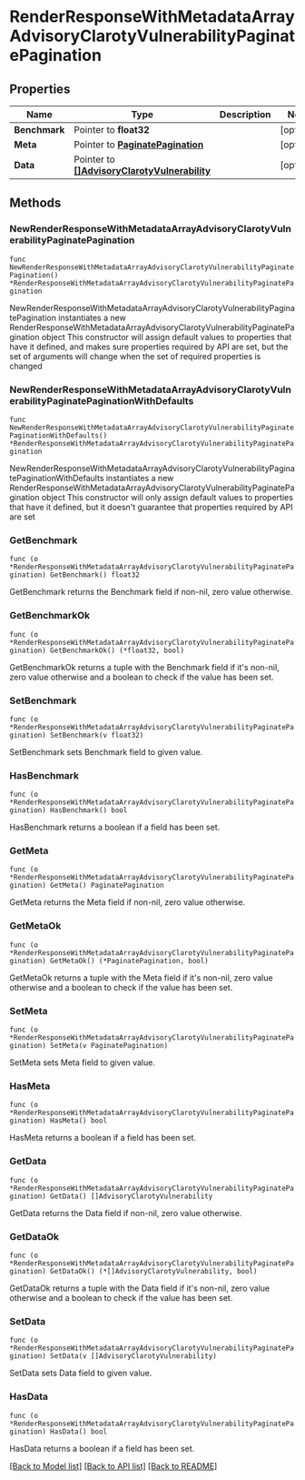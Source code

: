 # RenderResponseWithMetadataArrayAdvisoryClarotyVulnerabilityPaginatePagination

## Properties

Name | Type | Description | Notes
------------ | ------------- | ------------- | -------------
**Benchmark** | Pointer to **float32** |  | [optional] 
**Meta** | Pointer to [**PaginatePagination**](PaginatePagination.md) |  | [optional] 
**Data** | Pointer to [**[]AdvisoryClarotyVulnerability**](AdvisoryClarotyVulnerability.md) |  | [optional] 

## Methods

### NewRenderResponseWithMetadataArrayAdvisoryClarotyVulnerabilityPaginatePagination

`func NewRenderResponseWithMetadataArrayAdvisoryClarotyVulnerabilityPaginatePagination() *RenderResponseWithMetadataArrayAdvisoryClarotyVulnerabilityPaginatePagination`

NewRenderResponseWithMetadataArrayAdvisoryClarotyVulnerabilityPaginatePagination instantiates a new RenderResponseWithMetadataArrayAdvisoryClarotyVulnerabilityPaginatePagination object
This constructor will assign default values to properties that have it defined,
and makes sure properties required by API are set, but the set of arguments
will change when the set of required properties is changed

### NewRenderResponseWithMetadataArrayAdvisoryClarotyVulnerabilityPaginatePaginationWithDefaults

`func NewRenderResponseWithMetadataArrayAdvisoryClarotyVulnerabilityPaginatePaginationWithDefaults() *RenderResponseWithMetadataArrayAdvisoryClarotyVulnerabilityPaginatePagination`

NewRenderResponseWithMetadataArrayAdvisoryClarotyVulnerabilityPaginatePaginationWithDefaults instantiates a new RenderResponseWithMetadataArrayAdvisoryClarotyVulnerabilityPaginatePagination object
This constructor will only assign default values to properties that have it defined,
but it doesn't guarantee that properties required by API are set

### GetBenchmark

`func (o *RenderResponseWithMetadataArrayAdvisoryClarotyVulnerabilityPaginatePagination) GetBenchmark() float32`

GetBenchmark returns the Benchmark field if non-nil, zero value otherwise.

### GetBenchmarkOk

`func (o *RenderResponseWithMetadataArrayAdvisoryClarotyVulnerabilityPaginatePagination) GetBenchmarkOk() (*float32, bool)`

GetBenchmarkOk returns a tuple with the Benchmark field if it's non-nil, zero value otherwise
and a boolean to check if the value has been set.

### SetBenchmark

`func (o *RenderResponseWithMetadataArrayAdvisoryClarotyVulnerabilityPaginatePagination) SetBenchmark(v float32)`

SetBenchmark sets Benchmark field to given value.

### HasBenchmark

`func (o *RenderResponseWithMetadataArrayAdvisoryClarotyVulnerabilityPaginatePagination) HasBenchmark() bool`

HasBenchmark returns a boolean if a field has been set.

### GetMeta

`func (o *RenderResponseWithMetadataArrayAdvisoryClarotyVulnerabilityPaginatePagination) GetMeta() PaginatePagination`

GetMeta returns the Meta field if non-nil, zero value otherwise.

### GetMetaOk

`func (o *RenderResponseWithMetadataArrayAdvisoryClarotyVulnerabilityPaginatePagination) GetMetaOk() (*PaginatePagination, bool)`

GetMetaOk returns a tuple with the Meta field if it's non-nil, zero value otherwise
and a boolean to check if the value has been set.

### SetMeta

`func (o *RenderResponseWithMetadataArrayAdvisoryClarotyVulnerabilityPaginatePagination) SetMeta(v PaginatePagination)`

SetMeta sets Meta field to given value.

### HasMeta

`func (o *RenderResponseWithMetadataArrayAdvisoryClarotyVulnerabilityPaginatePagination) HasMeta() bool`

HasMeta returns a boolean if a field has been set.

### GetData

`func (o *RenderResponseWithMetadataArrayAdvisoryClarotyVulnerabilityPaginatePagination) GetData() []AdvisoryClarotyVulnerability`

GetData returns the Data field if non-nil, zero value otherwise.

### GetDataOk

`func (o *RenderResponseWithMetadataArrayAdvisoryClarotyVulnerabilityPaginatePagination) GetDataOk() (*[]AdvisoryClarotyVulnerability, bool)`

GetDataOk returns a tuple with the Data field if it's non-nil, zero value otherwise
and a boolean to check if the value has been set.

### SetData

`func (o *RenderResponseWithMetadataArrayAdvisoryClarotyVulnerabilityPaginatePagination) SetData(v []AdvisoryClarotyVulnerability)`

SetData sets Data field to given value.

### HasData

`func (o *RenderResponseWithMetadataArrayAdvisoryClarotyVulnerabilityPaginatePagination) HasData() bool`

HasData returns a boolean if a field has been set.


[[Back to Model list]](../README.md#documentation-for-models) [[Back to API list]](../README.md#documentation-for-api-endpoints) [[Back to README]](../README.md)


